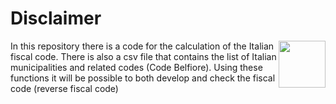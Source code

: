 # Disclaimer
<img align="right" src="https://www.lentepubblica.it/wp-content/uploads/2014/04/codice-fiscale.png" height="75px" />
In this repository there is a code for the calculation of the Italian fiscal code. There is also a csv file that contains the list of Italian municipalities and related codes (Code Belfiore). Using these functions it will be possible to both develop and check the fiscal code (reverse fiscal code)